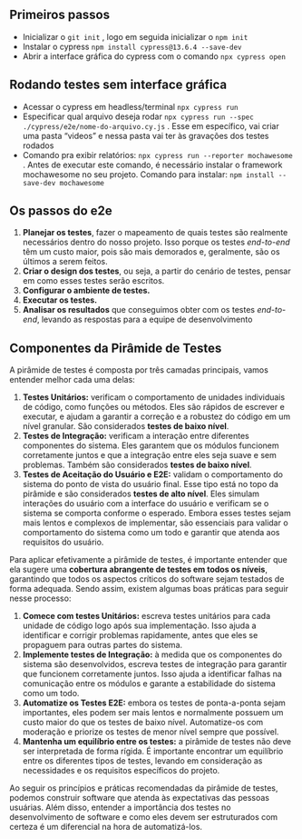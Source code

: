 ## Primeiros passos

- Inicializar o `git init` , logo em seguida inicializar o `npm init`
- Instalar o cypress `npm install cypress@13.6.4 --save-dev`
- Abrir a interface gráfica do cypress com o comando `npx cypress open`


## Rodando testes sem interface gráfica
- Acessar o cypress em headless/terminal  `npx cypress run`
- Especificar qual arquivo deseja rodar `npx cypress run --spec ./cypress/e2e/nome-do-arquivo.cy.js` . Esse em específico, vai criar uma pasta “videos” e nessa pasta vai ter às gravações dos testes rodados
- Comando pra exibir relatórios: `npx cypress run --reporter mochawesome`  . Antes de executar este comando, é necessário instalar o framework mochawesome no seu projeto. Comando para instalar: `npm install --save-dev mochawesome`

## Os passos do e2e

1. **Planejar os testes**, fazer o mapeamento de quais testes são realmente necessários dentro do nosso projeto. Isso porque os testes *end-to-end* têm um custo maior, pois são mais demorados e, geralmente, são os últimos a serem feitos.
2. **Criar o design dos testes**, ou seja, a partir do cenário de testes, pensar em como esses testes serão escritos.
3. **Configurar o ambiente de testes.**
4. **Executar os testes.**
5. **Analisar os resultados** que conseguimos obter com os testes *end-to-end*, levando as respostas para a equipe de desenvolvimento

## **Componentes da Pirâmide de Testes**

A pirâmide de testes é composta por três camadas principais, vamos entender melhor cada uma delas:

1. **Testes Unitários:** verificam o comportamento de
unidades individuais de código, como funções ou métodos. Eles são
rápidos de escrever e executar, e ajudam a garantir a correção e a
robustez do código em um nível granular. São considerados **testes de baixo nível**.
2. **Testes de Integração:** verificam a interação entre diferentes componentes do sistema. Eles
garantem que os módulos funcionem corretamente juntos e que a integração entre eles seja suave e sem problemas. Também são considerados **testes de baixo nível**.
3. **Testes de Aceitação do Usuário e E2E:** validam o comportamento do sistema do ponto de vista do usuário final. Esse tipo está no topo da pirâmide e são considerados **testes de alto nível**. Eles simulam interações do usuário com a interface do usuário e
verificam se o sistema se comporta conforme o esperado. Embora esses
testes sejam mais lentos e complexos de implementar, são essenciais para validar o comportamento do sistema como um todo e garantir que atenda
aos requisitos do usuário.

Para aplicar efetivamente a pirâmide de testes, é importante entender que ela sugere uma **cobertura abrangente de testes em todos os níveis**,
 garantindo que todos os aspectos críticos do software sejam testados de
 forma adequada. Sendo assim, existem algumas boas práticas para seguir 
nesse processo:

1. **Comece com testes Unitários:** escreva testes
unitários para cada unidade de código logo após sua implementação. Isso
ajuda a identificar e corrigir problemas rapidamente, antes que eles se
propaguem para outras partes do sistema.
2. **Implemente testes de Integração:** à medida que os componentes do sistema são desenvolvidos, escreva
testes de integração para garantir que funcionem corretamente juntos.
Isso ajuda a identificar falhas na comunicação entre os módulos e
garante a estabilidade do sistema como um todo.
3. **Automatize os Testes E2E:** embora os testes de ponta-a-ponta sejam importantes, eles podem ser
mais lentos e normalmente possuem um custo maior do que os testes de
baixo nível. Automatize-os com moderação e priorize os testes de menor
nível sempre que possível.
4. **Mantenha um equilíbrio entre os testes:** a pirâmide de testes não deve ser interpretada de forma rígida. É
importante encontrar um equilíbrio entre os diferentes tipos de testes,
levando em consideração as necessidades e os requisitos específicos do
projeto.

Ao seguir os princípios e práticas recomendadas da pirâmide de 
testes, podemos construir software que atenda às expectativas das 
pessoas usuárias. Além disso, entender a importância dos testes no 
desenvolvimento de software e como eles devem ser estruturados com certeza é um diferencial na hora de automatizá-los.
